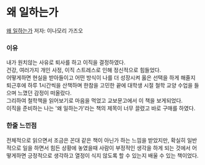 # 왜 일하는가
[왜 일하는가](https://book.naver.com/bookdb/book_detail.nhn?bid=18904207, "왜 일하는가 Link")
저자: 이나모리 가즈오

### 이유
내가 원치않는 사유로 퇴사를 하고 이직을 결정하였다.  
건강, 여러가지 개인 사정, 이직 스트레스로 인해 정신적으로 힘들었다.  
어떻게하면 현실을 받아들이고 어떤 방식이 나를 더 성장시켜 옳은 선택을 하게 해줄지 퇴근후에 하루 1시간씩을 산책하며 한참을 고민한 끝에 대학생 시절 철학 교양 수업을 들으며 느꼈던 감정이 떠올랐다.  
그리하여 철학책을 읽어보기로 마음을 먹었고 교보문고에서 이 책을 보게되었다.  
이직을 준비하는 나는 '왜 일하는가'라는 책의 제목이 너무 끌렸고 바로 구매를 하였다.  

### 한줄 느낀점
전체적으로 읽으면서 조금은 꼰대 같은 책이 아닌가 하는 느낌을 받았지만, 확실히 일반적으로 일을 하면서 힘든 상황에 놓였을때 사람이 부정적인 생각을 하게 되는 것에서 어떻게하면 긍정적으로 생각하고 열정이 식지 않도록 할 수 있는지 배울 수 있는 책이었다.
